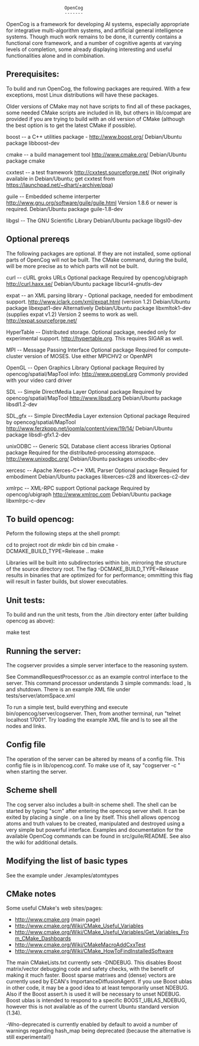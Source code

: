 
                          OpenCog
                          -------

OpenCog is a framework for developing AI systems, especially appropriate
for integrative multi-algorithm systems, and artificial general intelligence
systems.  Though much work remains to be done,
it currently contains a functional core framework, and a number of
cognitive agents at varying levels of completion, some already displaying
interesting and useful functionalities alone and in combination.

Prerequisites:
--------------
To build and run OpenCog, the following packages are required. With a
few exceptions, most Linux distributions will have these packages.

Older versions of CMake may not have scripts to find all of these packages,
some needed CMake scripts are included in lib, but others in lib/compat are
provided if you are trying to build with an old version of CMake (although the
best option is to get the latest CMake if possible).

boost       -- a C++ utilities package -
               http://www.boost.org/
               Debian/Ubuntu package libboost-dev

cmake       -- a build management tool
               http://www.cmake.org/
               Debian/Ubuntu package cmake

cxxtest     -- a test framework
               http://cxxtest.sourceforge.net/
               (Not originally available in Debian/Ubuntu; get cxxtest 
               from https://launchpad.net/~dhart/+archive/ppa)

guile       -- Embedded scheme interperter
               http://www.gnu.org/software/guile/guile.html
               Version 1.8.6 or newer is required.
               Debian/Ubuntu package guile-1.8-dev

libgsl      -- The GNU Scientific Library
               Debian/Ubuntu package libgsl0-dev

Optional prereqs
----------------
The following packages are optional. If they are not installed, some
optional parts of OpenCog will not be built.  The CMake command, during
the build, will be more precise as to which parts will not be built.

curl        -- cURL groks URLs
               Optional package
               Required by opencog/ubigraph
               http://curl.haxx.se/
               Debian/Ubuntu package libcurl4-gnutls-dev

expat       -- an XML parsing library - 
               Optional package, needed for embodiment support.
               http://www.jclark.com/xml/expat.html (version 1.2)
               Debian/Ubuntu package libexpat1-dev
               Alternatively Debian/Ubuntu package libxmltok1-dev 
               (supplies expat v1.2) Version 2 seems to work as well.  
               http://expat.sourceforge.net/

HyperTable  -- Distributed storage.
               Optional package, needed only for experimental support.
               http://hypertable.org.
               This requires SIGAR as well. 

MPI         -- Message Passing Interface
               Optional package
               Required for compute-cluster version of MOSES.
               Use either MPICHV2 or OpenMPI

OpenGL      -- Open Graphics Library
               Optional package
               Required by opencog/spatial/MapTool
               info: http://www.opengl.org
               Commonly provided with your video card driver

SDL         -- Simple DirectMedia Layer
               Optional package
               Required by opencog/spatial/MapTool
               http://www.libsdl.org
               Debian/Ubuntu package libsdl1.2-dev

SDL_gfx     -- Simple DirectMedia Layer extension
               Optional package
               Required by opencog/spatial/MapTool
               http://www.ferzkopp.net/joomla/content/view/19/14/
               Debian/Ubuntu package libsdl-gfx1.2-dev

unixODBC    -- Generic SQL Database client access libraries
               Optional package
               Required for the distributed-processing atomspace.
               http://www.unixodbc.org/
               Debian/Ubuntu packages unixodbc-dev

xercesc     -- Apache Xerces-C++ XML Parser
               Optional package
               Requied for embodiment
               Debian/Ubuntu packages libxerces-c28 and libxerces-c2-dev
 
xmlrpc      -- XML-RPC support
               Optional package
               Required by opencog/ubigraph
               http://www.xmlrpc.com
               Debian/Ubuntu package libxmlrpc-c-dev


To build opencog:
-----------------
Peform the following steps at the shell prompt:

   cd to project root dir
   mkdir bin
   cd bin
   cmake -DCMAKE_BUILD_TYPE=Release ..
   make

Libraries will be built into subdirectories within bin, mirroring the
structure of the source directory root. The flag -DCMAKE_BUILD_TYPE=Release
results in binaries that are optimized for for performance; ommitting 
this flag will result in faster builds, but slower executables.


Unit tests:
-----------
To build and run the unit tests, from the ./bin directory enter (after
building opencog as above): 

   make test


Running the server:
-------------------
The cogserver provides a simple server interface to the reasoning
system.

See CommandRequestProcessor.cc as an example control interface to
the server.  This command processor understands 3 simple commands:
load <xml file name>, ls and shutdown. There is an example XML file
under tests/server/atomSpace.xml

To run a simple test, build everything and execute
bin/opencog/server/cogserver. Then, from another terminal, run
"telnet localhost 17001". Try loading the example XML file and ls
to see all the nodes and links.


Config file
-----------
The operation of the server can be altered by means of a config file.
This config file is in lib/opencog.conf. To make use of it, say 
"cogserver -c <config-filename>" when starting the server.


Scheme shell
------------
The cog server also includes a built-in scheme shell. The shell can be
started by typing "scm" after entering the opencog server shell. It can
be exited by placing a single . on a line by itself.  This shell allows
opencog atoms and truth values to be created, manipulated and destroyed
using a very simple but powerful interface.  Examples and documentation
for the available OpenCog commands can be found in src/guile/README.
See also the wiki for additional details.


Modifying the list of basic types
---------------------------------
See the example under ./examples/atomtypes
 

CMake notes
-----------
Some useful CMake's web sites/pages: 

 - http://www.cmake.org (main page) 
 - http://www.cmake.org/Wiki/CMake_Useful_Variables 
 - http://www.cmake.org/Wiki/CMake_Useful_Variables/Get_Variables_From_CMake_Dashboards
 - http://www.cmake.org/Wiki/CMakeMacroAddCxxTest
 - http://www.cmake.org/Wiki/CMake_HowToFindInstalledSoftware


The main CMakeLists.txt currently sets -DNDEBUG. This disables Boost
matrix/vector debugging code and safety checks, with the benefit of
making it much faster. Boost sparse matrixes and (dense) vectors are
currently used by ECAN's ImportanceDiffusionAgent. If you use Boost
ublas in other code, it may be a good idea to at least temporarily
unset NDEBUG. Also if the Boost assert.h is used it will be necessary
to unset NDEBUG. Boost ublas is intended to respond to a specific 
BOOST_UBLAS_NDEBUG, however this is not available as of the current
Ubuntu standard version (1.34).

-Wno-deprecated is currently enabled by default to avoid a number of
warnings regarding hash_map being deprecated (because the alternative
is still experimental!)



